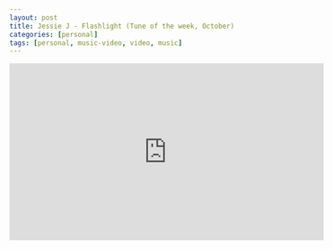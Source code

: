 ```yaml
---
layout: post
title: Jessie J - Flashlight (Tune of the week, October)
categories: [personal]
tags: [personal, music-video, video, music]
---
```

<center>
<iframe width="560" height="315" src="https://www.youtube.com/embed/DzwkcbTQ7ZE" frameborder="0" allowfullscreen></iframe>
</center>